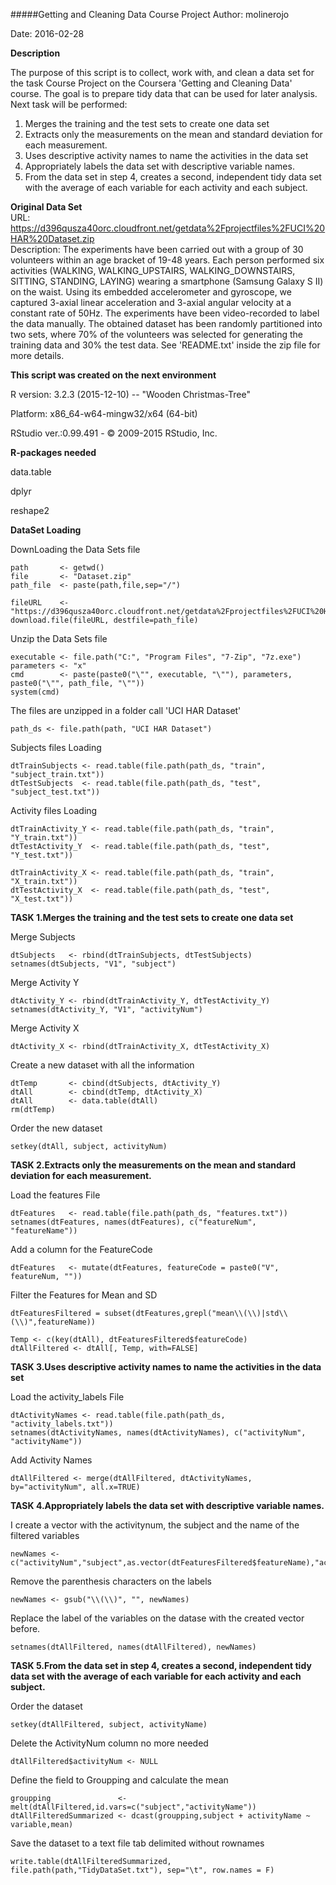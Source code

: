 #####Getting and Cleaning Data Course Project
Author: molinerojo

Date: 2016-02-28

**Description**

The purpose of this script is to collect, work with, and clean a data set for  
the task Course Project on the Coursera 'Getting and Cleaning Data' course.
The goal is to prepare tidy data that can be used for later analysis.
Next task will be performed:

1. Merges the training and the test sets to create one data set
2. Extracts only the measurements on the mean and standard deviation for each measurement.
3. Uses descriptive activity names to name the activities in the data set
4. Appropriately labels the data set with descriptive variable names. 
5. From the data set in step 4, creates a second, independent tidy data set with the average of each variable for each activity and each subject.

**Original Data Set**             
URL: https://d396qusza40orc.cloudfront.net/getdata%2Fprojectfiles%2FUCI%20HAR%20Dataset.zip             
Description: 
The experiments have been carried out with a group of 30 volunteers within an age bracket of 19-48 years. 
Each person performed six activities (WALKING, WALKING_UPSTAIRS, WALKING_DOWNSTAIRS, SITTING, STANDING, 
LAYING) wearing a smartphone (Samsung Galaxy S II) on the waist. Using its embedded accelerometer and 
gyroscope, we captured 3-axial linear acceleration and 3-axial angular velocity at a constant rate of 50Hz. 
The experiments have been video-recorded to label the data manually. The obtained dataset has been randomly 
partitioned into two sets, where 70% of the volunteers was selected for generating the training data and 
30% the test data. 
See 'README.txt' inside the zip file for more details.

**This script was created on the next environment**

R version:   3.2.3 (2015-12-10) -- "Wooden Christmas-Tree"

Platform:    x86_64-w64-mingw32/x64 (64-bit)

RStudio ver.:0.99.491 - © 2009-2015 RStudio, Inc.


**R-packages needed**

data.table

dplyr

reshape2


**DataSet Loading**

DownLoading the Data Sets file

    path       <- getwd()
    file       <- "Dataset.zip"
    path_file  <- paste(path,file,sep="/")
    
    fileURL    <- "https://d396qusza40orc.cloudfront.net/getdata%2Fprojectfiles%2FUCI%20HAR%20Dataset.zip"
    download.file(fileURL, destfile=path_file)

Unzip the Data Sets file

    executable <- file.path("C:", "Program Files", "7-Zip", "7z.exe")
    parameters <- "x"
    cmd        <- paste(paste0("\"", executable, "\""), parameters, paste0("\"", path_file, "\""))
    system(cmd)

The files are unzipped in a folder call 'UCI HAR Dataset'

    path_ds <- file.path(path, "UCI HAR Dataset")

Subjects files Loading

    dtTrainSubjects <- read.table(file.path(path_ds, "train", "subject_train.txt"))
    dtTestSubjects  <- read.table(file.path(path_ds, "test",  "subject_test.txt"))

Activity files Loading

    dtTrainActivity_Y <- read.table(file.path(path_ds, "train", "Y_train.txt"))
    dtTestActivity_Y  <- read.table(file.path(path_ds, "test",  "Y_test.txt"))
    
    dtTrainActivity_X <- read.table(file.path(path_ds, "train", "X_train.txt"))
    dtTestActivity_X  <- read.table(file.path(path_ds, "test",  "X_test.txt"))

**TASK 1.Merges the training and the test sets to create one data set**

Merge Subjects

    dtSubjects   <- rbind(dtTrainSubjects, dtTestSubjects)
    setnames(dtSubjects, "V1", "subject")

Merge Activity Y

    dtActivity_Y <- rbind(dtTrainActivity_Y, dtTestActivity_Y)
    setnames(dtActivity_Y, "V1", "activityNum")

Merge Activity X

    dtActivity_X <- rbind(dtTrainActivity_X, dtTestActivity_X)

Create a new dataset with all the information

    dtTemp       <- cbind(dtSubjects, dtActivity_Y)
    dtAll        <- cbind(dtTemp, dtActivity_X)
    dtAll        <- data.table(dtAll)
    rm(dtTemp)

Order the new dataset

    setkey(dtAll, subject, activityNum)

**TASK 2.Extracts only the measurements on the mean and standard deviation for each measurement.**

Load the features File

    dtFeatures   <- read.table(file.path(path_ds, "features.txt"))
    setnames(dtFeatures, names(dtFeatures), c("featureNum", "featureName"))

Add a column for the FeatureCode 

    dtFeatures   <- mutate(dtFeatures, featureCode = paste0("V", featureNum, ""))

Filter the Features for Mean and SD

    dtFeaturesFiltered = subset(dtFeatures,grepl("mean\\(\\)|std\\(\\)",featureName))
    
    Temp <- c(key(dtAll), dtFeaturesFiltered$featureCode)
    dtAllFiltered <- dtAll[, Temp, with=FALSE]

**TASK 3.Uses descriptive activity names to name the activities in the data set**

Load the activity_labels File

    dtActivityNames <- read.table(file.path(path_ds, "activity_labels.txt"))
    setnames(dtActivityNames, names(dtActivityNames), c("activityNum", "activityName"))

Add Activity Names

    dtAllFiltered <- merge(dtAllFiltered, dtActivityNames, by="activityNum", all.x=TRUE)

**TASK 4.Appropriately labels the data set with descriptive variable names.**

I create a vector with the activitynum, the subject and the name of the filtered variables

    newNames <- c("activityNum","subject",as.vector(dtFeaturesFiltered$featureName),"activityName")

Remove the parenthesis characters on the labels

    newNames <- gsub("\\(\\)", "", newNames)

Replace the label of the variables on the datase with the created vector before.

    setnames(dtAllFiltered, names(dtAllFiltered), newNames)

**TASK 5.From the data set in step 4, creates a second, independent tidy data set with the average of each variable for each activity and each subject.**

Order the dataset

    setkey(dtAllFiltered, subject, activityName)

Delete the ActivityNum column no more needed

    dtAllFiltered$activityNum <- NULL

Define the field to Groupping and calculate the mean

    groupping               <- melt(dtAllFiltered,id.vars=c("subject","activityName"))
    dtAllFilteredSummarized <- dcast(groupping,subject + activityName ~ variable,mean)

Save the dataset to a text file tab delimited without rownames 

    write.table(dtAllFilteredSummarized, file.path(path,"TidyDataSet.txt"), sep="\t", row.names = F)
